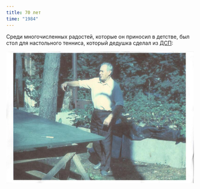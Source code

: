 ```yaml
---
title: 70 лет
time: "1984"
---
```

Среди многочисленных радостей, которые он приносил в детстве,
был стол для настольного тенниса, который дедушка сделал из
[ДСП](https://ru.wikipedia.org/wiki/Древесно-стружечная_плита):

![](/files/judka/photo/ded/table_tennis.jpg)
